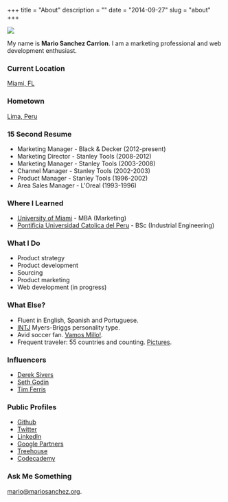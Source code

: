 +++
title = "About"
description = ""
date = "2014-09-27"
slug = "about"
+++

<img src="/images/msc-rio.jpg" class="roundnew">

My name is **Mario Sanchez Carrion**. I am a marketing professional and web development enthusiast.

### Current Location ###

[Miami, FL](https://vimeo.com/172828815)

### Hometown ###

[Lima, Peru](https://www.youtube.com/watch?v=RYTO_J7ix9Y)

### 15 Second Resume ###

* Marketing Manager - Black & Decker (2012-present)
* Marketing Director - Stanley Tools (2008-2012)
* Marketing Manager - Stanley Tools (2003-2008)
* Channel Manager - Stanley Tools (2002-2003)
* Product Manager - Stanley Tools (1996-2002)
* Area Sales Manager - L'Oreal (1993-1996)

### Where I Learned ###

* [University of Miami](http://www.miami.edu) - MBA (Marketing)
* [Pontificia Universidad Catolica del Peru](http://www.pucp.edu.pe/en/about-pucp/our-university/welcome/) - BSc (Industrial Engineering) 

### What I Do ###

* Product strategy
* Product development
* Sourcing
* Product marketing
* Web development (in progress)

### What Else? ###

* Fluent in English, Spanish and Portuguese.
* [INTJ](http://mariosanchez.org/images/INTJ.PNG) Myers-Briggs personality type.
* Avid soccer fan. [Vamos Millo!](http://farm5.staticflickr.com/4055/4448440498_5d731b2102_z.jpg). 
* Frequent traveler: 55 countries and counting. [Pictures](/photos).

### Influencers

* [Derek Sivers](http://sivers.org)
* [Seth Godin](http://sethgodin.typepad.com)
* [Tim Ferris](http://fourhourworkweek.com)

### Public Profiles

* [Github](http://www.github.com/mariobox)
* [Twitter](http://www.twitter.com/mariobox)
* [LinkedIn](http://www.linkedin.com/in/mariobox)
* [Google Partners](https://www.google.com/partners/#i_profile;idtf=114328235930963843527)
* [Treehouse](https://teamtreehouse.com/mariosanchezcarrion)
* [Codecademy](https://www.codecademy.com/scriptNinja80439)

### Ask Me Something ###

<a href="mailto:mario@mariosanchez.org">mario@mariosanchez.org</a>. 
